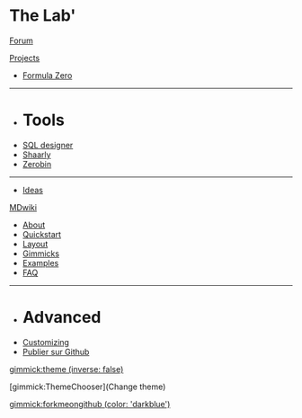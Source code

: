 # The Lab'

[Forum](forum.md)

[Projects]()

  * [Formula Zero](projects/rccar.md) 
  - - - -
  * # Tools
  * [SQL designer](http://vfarcy.github.io/sqldesigner/)
  * [Shaarly](http://shaarli.farcy.me/)
  * [Zerobin](http://zerobin.farcy.me/)
  - - - - 
  * [Ideas](http://bit.ly/ideesdeprojets)


[MDwiki]()

  * [About](aboutmdwiki.md)
  * [Quickstart](quickstart.md)
  * [Layout](layout.md)
  * [Gimmicks](gimmicks.md)
  * [Examples](examples.md)
  * [FAQ](faq.md)
  - - - -
  * # Advanced
  * [Customizing](customizing.md)
  * [Publier sur Github](Howidid.md)

[gimmick:theme (inverse: false)](spacelab)

[gimmick:ThemeChooser](Change theme)

[gimmick:forkmeongithub (color: 'darkblue') ](https://github.com/vfarcy/mdwiki/)

<!-- counter pixel for counting visitors -->
<!-- <img src="http://stats.markdown.io/mdwiki_info.gif" style="display:none;"/> -->

<script type="text/javascript">

  var _gaq = _gaq || [];
  _gaq.push(['_setAccount', 'UA-2992740-17']);
  _gaq.push(['_trackPageview']);

  (function() {
    var ga = document.createElement('script'); ga.type = 'text/javascript'; ga.async = true;
    ga.src = ('https:' == document.location.protocol ? 'https://ssl' : 'http://www') + '.google-analytics.com/ga.js';
    var s = document.getElementsByTagName('script')[0]; s.parentNode.insertBefore(ga, s);
  })();

</script>
